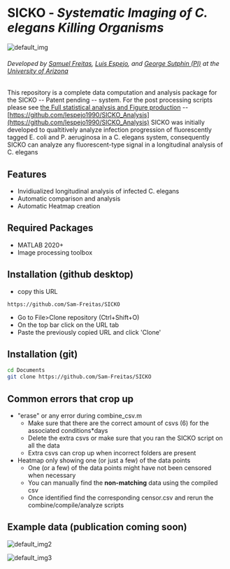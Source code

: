 # SICKO - _**S**ystematic **I**maging of **C**. elegans **K**illing **O**rganisms_ 
![default_img](https://github.com/Sam-Freitas/SICKO/blob/main/scripts/analysis/out1.png)
###### Developed by [Samuel Freitas](https://github.com/Sam-Freitas), [Luis Espejo](https://github.com/lespejo1990), and [George Sutphin (PI)](https://mcb.arizona.edu/profile/george-sutphin) at the [University of Arizona](https://mcb.arizona.edu/)
This repository is a complete data computation and analysis package for the SICKO -- Patent pending -- system.
For the post processing scripts please see [the Full statistical analysis and Figure production](https://github.com/lespejo1990/SICKO_Analysis) -- [https://github.com/lespejo1990/SICKO_Analysis](https://github.com/lespejo1990/SICKO_Analysis)
SICKO was initially developed to qualtitively analyze infection progression of fluorescently tagged E. coli and P. aeruginosa in a C. elegans system, consequently SICKO can analyze any fluorescent-type signal in a longitudinal analysis of C. elegans

## Features

- Invidiualized longitudinal analysis of infected C. elegans
- Automatic comparison and analysis
- Automatic Heatmap creation 

## Required Packages
 - MATLAB 2020+
 - Image processing toolbox

## Installation (github desktop)
 - copy this URL
 ```
 https://github.com/Sam-Freitas/SICKO
 ```
 - Go to File>Clone repository (Ctrl+Shift+O)
 - On the top bar click on the URL tab
 - Paste the previously copied URL and click 'Clone'
## Installation (git)

```sh
cd Documents
git clone https://github.com/Sam-Freitas/SICKO
```

## Common errors that crop up
  - "erase" or any error during combine_csv.m
    - Make sure that there are the correct amount of csvs (6) for the associated conditions*days
    - Delete the extra csvs or make sure that you ran the SICKO script on all the data
    - Extra csvs can crop up when incorrect folders are present
  - Heatmap only showing one (or just a few) of the data points
    - One (or a few) of the data points might have not been censored when necessary
    - You can manually find the **non-matching** data using the compiled csv
    - Once identified find the corresponding censor.csv and rerun the combine/compile/analyze scripts 


## Example data (publication coming soon)
![default_img2](https://github.com/Sam-Freitas/SICKO/blob/main/scripts/analysis/out2.png)

![default_img3](https://github.com/Sam-Freitas/SICKO/blob/main/scripts/analysis/out3.png)

